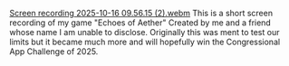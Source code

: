 [Screen recording 2025-10-16 09.56.15 (2).webm](https://github.com/user-attachments/assets/5a4f6e24-3001-4cf9-b984-b9cfd7bf23ba)
This is a short screen recording of my game "Echoes of Aether" Created by me and a friend whose name I am unable to disclose. Originally this was ment to test our limits but it became much more and will hopefully win the Congressional App Challenge of 2025.
